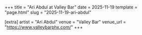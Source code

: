 +++
title = "Ari Abdul at Valley Bar"
date = 2025-11-19
template = "page.html"
slug = "2025-11-19-ari-abdul"

[extra]
artist = "Ari Abdul"
venue = "Valley Bar"
venue_url = "https://www.valleybarphx.com/"
+++
